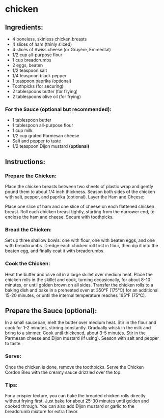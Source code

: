 # chicken

## Ingredients:
- 4 boneless, skinless chicken breasts
- 4 slices of ham (thinly sliced)
- 4 slices of Swiss cheese (or Gruyère, Emmental)
- 1/2 cup all-purpose flour
- 1 cup breadcrumbs
- 2 eggs, beaten
- 1/2 teaspoon salt
- 1/4 teaspoon black pepper
- 1 teaspoon paprika (optional)
- Toothpicks (for securing)
- 2 tablespoons butter (for frying)
- 2 tablespoons olive oil (for frying)
  
### For the Sauce (optional but recommended):
- 1 tablespoon butter
- 1 tablespoon all-purpose flour
- 1 cup milk
- 1/2 cup grated Parmesan cheese
- Salt and pepper to taste
- 1/2 teaspoon Dijon mustard <strong>(optional)</strong>

## Instructions:
### Prepare the Chicken:
Place the chicken breasts between two sheets of plastic wrap and gently pound them to about 1/4 inch thickness.
Season both sides of the chicken with salt, pepper, and paprika (optional).
Layer the Ham and Cheese:

Place one slice of ham and one slice of cheese on each flattened chicken breast.
Roll each chicken breast tightly, starting from the narrower end, to enclose the ham and cheese. Secure with toothpicks.

### Bread the Chicken:

Set up three shallow bowls: one with flour, one with beaten eggs, and one with breadcrumbs.
Dredge each chicken roll first in flour, then dip it into the beaten egg, and finally coat it with breadcrumbs.

### Cook the Chicken:
Heat the butter and olive oil in a large skillet over medium heat.
Place the chicken rolls in the skillet and cook, turning occasionally, for about 8-10 minutes, or until golden brown on all sides.
Transfer the chicken rolls to a baking dish and bake in a preheated oven at 350°F (175°C) for an additional 15-20 minutes, or until the internal temperature reaches 165°F (75°C).

## Prepare the Sauce (optional):
In a small saucepan, melt the butter over medium heat.
Stir in the flour and cook for 1-2 minutes, stirring constantly.
Gradually whisk in the milk and bring to a simmer. Cook until thickened, about 3-5 minutes.
Stir in the Parmesan cheese and Dijon mustard (if using). Season with salt and pepper to taste.

### Serve:
Once the chicken is done, remove the toothpicks. Serve the Chicken Cordon Bleu with the creamy sauce drizzled over the top.

### Tips:
For a crispier texture, you can bake the breaded chicken rolls directly without frying first. Just bake for about 25-30 minutes until golden and cooked through.
You can also add Dijon mustard or garlic to the breadcrumb mixture for extra flavor.
